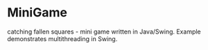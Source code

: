 # MiniGame
catching fallen squares - mini game written in Java/Swing. Example demonstrates multithreading in Swing.
